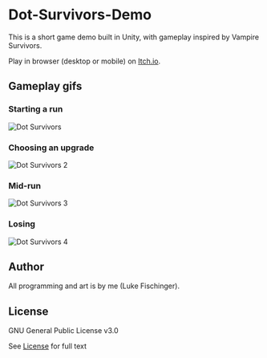 # Dot-Survivors-Demo

This is a short game demo built in Unity, with gameplay inspired by Vampire Survivors.

Play in browser (desktop or mobile) on [Itch.io](https://lfischinger.itch.io/dot-survivors).

## Gameplay gifs
### Starting a run
![Dot Survivors](https://github.com/lukefischinger/Dot-Survivors-Demo/assets/107618359/d26b3549-8c9c-44d9-a66a-0bc020614573)

### Choosing an upgrade
![Dot Survivors 2](https://github.com/lukefischinger/Dot-Survivors-Demo/assets/107618359/96e29d60-ca91-4e79-8fd7-2be9bda16df4)

### Mid-run
![Dot Survivors 3](https://github.com/lukefischinger/Dot-Survivors-Demo/assets/107618359/87dfdaa3-da53-43b0-8c42-73ad4d73f33b)

### Losing
![Dot Survivors 4](https://github.com/lukefischinger/Dot-Survivors-Demo/assets/107618359/8c5eb4d8-ede7-4f91-8fb5-6268de3cecd5)

## Author

All programming and art is by me (Luke Fischinger).

## License
GNU General Public License v3.0

See [License](https://github.com/lukefischinger/Dot-Survivors-Demo/blob/master/License) for full text

